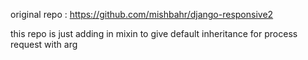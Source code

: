 original repo : https://github.com/mishbahr/django-responsive2

this repo is just adding in mixin to give default inheritance for process request with arg